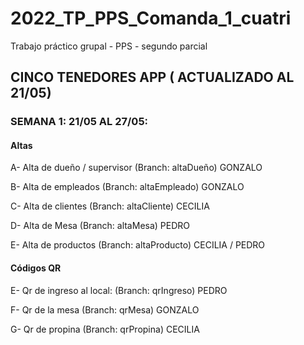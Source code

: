 # 2022_TP_PPS_Comanda_1_cuatri
Trabajo práctico grupal - PPS - segundo parcial

## CINCO TENEDORES APP ( ACTUALIZADO AL 21/05)

### SEMANA 1: 21/05 AL 27/05:

#### Altas 
A- Alta de dueño / supervisor  (Branch: altaDueño) GONZALO

B- Alta de empleados (Branch: altaEmpleado) GONZALO

C- Alta de clientes (Branch: altaCliente) CECILIA

D- Alta de Mesa (Branch: altaMesa) PEDRO

E- Alta de productos (Branch: altaProducto) CECILIA / PEDRO

#### Códigos QR 
E- Qr de ingreso al local: (Branch: qrIngreso) PEDRO

F- Qr de la mesa (Branch: qrMesa) GONZALO

G- Qr de propina (Branch: qrPropina) CECILIA
